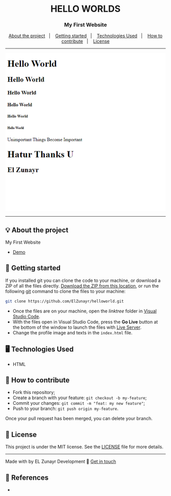 <h1 align="center">HELLO WORLDS</h1>
<h3 align="center">My First Website</h3>

<p align="center">
  <a href="#-about-the-project">About the project</a>&nbsp;&nbsp;&nbsp;|&nbsp;&nbsp;&nbsp;
  <a href="#-getting-started">Getting started</a>&nbsp;&nbsp;&nbsp;|&nbsp;&nbsp;&nbsp;
  <a href="#%EF%B8%8F-technologies-used">Technologies Used</a>&nbsp;&nbsp;&nbsp;|&nbsp;&nbsp;&nbsp;
  <a href="#-how-to-contribute">How to contribute</a>&nbsp;&nbsp;&nbsp;|&nbsp;&nbsp;&nbsp;
  <a href="#-license">License</a>
</p>

---

<p align="center">
  <img alt="screenshot" src="screenshot.png">
</p>

---
## 💡 About the project
My First Website
- [Demo](https://elzunayr.github.io/helloworld/)

## 🚀 Getting started

If you installed git you can clone the code to your machine, or download a ZIP of all the files directly.
[Download the ZIP from this location]([https://elzunayr.github.io/helloworld/](https://github.com/ElZunayr/helloworld.git)), or run the following [git](https://git-scm.com/downloads) command to clone the files to your machine:
```bash
git clone https://github.com/ElZunayr/helloworld.git
```
- Once the files are on your machine, open the _linktree_ folder in [Visual Studio Code](https://code.visualstudio.com/).
- With the files open in Visual Studio Code, press the **Go Live** button at the bottom of the window to launch the files with [Live Server](https://marketplace.visualstudio.com/items?itemName=ritwickdey.LiveServer).
- Change the profile image and texts in the `index.html` file.

## 🖥️ Technologies Used
+ HTML

## 🤔 How to contribute

- Fork this repository;
- Create a branch with your feature: `git checkout -b my-feature`;
- Commit your changes: `git commit -m "feat: my new feature"`;
- Push to your branch: `git push origin my-feature`.

Once your pull request has been merged, you can delete your branch.

## 📝 License

This project is under the MIT license. See the [LICENSE](LICENSE) file for more details.

---

Made with by EL Zunayr Development :wave: [Get in touch](https://elzunayr.github.io/helloworld/)

## 🔗 References
-
